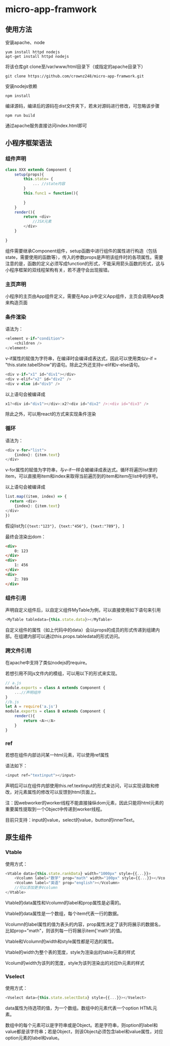 # micro-app-framwork

## 使用方法

安装apache、node

```shell
yum install httpd nodejs
apt-get install httpd nodejs
```

将该仓库git clone至/var/www/html目录下（或指定的apache目录下）

```shell
git clone https://github.com/crownz248/micro-app-framwork.git
```

安装nodejs依赖

```shell
npm install
```

编译源码，编译后的源码在dist文件夹下，若未对源码进行修改，可忽略该步骤

```shell
npm run build
```

通过apache服务直接访问index.html即可

## 小程序框架语法

### 组件声明

```js
class XXX extends Component {
    setup(props){
        this.state= {
            ... //state内容
        }
        this.func1 = function(){
            
        }
    }
    render(){
        return <div>
        	//JSX元素
        </div>
    }
    
}
```

组件需要继承Component组件，setup函数中进行组件的属性进行构造（包括state，需要使用的函数等），传入的参数props是声明该组件时的各项属性。需要注意的是，函数的定义必须写成function的形式，不能采用箭头函数的形式，这与小程序框架的双线程架构有关，若不遵守会出现报错。

### 主页声明

小程序的主页由App组件定义，需要在App.js中定义App组件，主页会调用App类来构造页面

### 条件渲染

语法为：

```js
<element v-if="condition">
    <children />
</element>
```

v-if属性的赋值为字符串，在编译时会编译成表达式，因此可以使用类似v-if = "this.state.tabelShow"的语句。除此之外还支持v-elif和v-else语句。

```js
<div v-if="x1" id="div1"></div>
<div v-elif="x2" id="div2" />
<div v-else id="div3" />
```

以上语句会被编译成

```js
x1?<div id="div1"></div>:x2?<div id="div2" />:<div id="div3" />
```

除此之外，可以用react的方式来实现条件渲染

### 循环

语法为：

```js
<div v-for="list">
    {index}: {item.text}
</div>
```

v-for属性的赋值为字符串，与v-if一样会被编译成表达式。循环将遍历list里的item，可以直接用item和index来取得当前遍历到的item和item在list中的序号。

以上语句会被编译成

```js
list.map((item, index) => {
  return <div>
    {index}: {item.text}
</div>
})
```

假设list为`[{text:"123"}, {text:"456"}, {text:"789"}, ]`

最终会渲染出dom：

```html
<div>
	0: 123
</div>
<div>
	1: 456
</div>
<div>
	2: 789
</div>
```

### 组件引用

声明自定义组件后，以自定义组件MyTable为例，可以直接使用如下语句来引用

```js
<MyTable tabledata={this.state.data}></MyTable>
```

自定义组件的属性（如上代码中的data）会以props的成员的形式传递到组建内部。在组建内部可以通过this.props.tabledata的形式访问。

### 跨文件引用

在apache中支持了类似nodejs的require。

若想引用不同js文件内的模组，可以用以下的形式来实现。

```js
// a.js
module.exports = class A extends Component {
 	...//声明组件   
}
//b.js
let A = require('a.js')
module.exports = class B extends Component {
 	render(){
        return <A></A>
    }
}
```

### ref

若想在组件内部访问某一html元素，可以使用ref属性

语法如下：

```js
<input ref="textinput"></input>
```

声明后可以在组件内部使用this.ref.textinput的形式来访问，可以实现读取和修改，对元素属性的修改可以反馈到html页面上。

注：因webworker的worker线程不能直接操纵dom元素，因此只能将html元素的重要属性提取到一个Object中传递到worker线程。

目前只支持：input的value，select的value，button的innerText。

## 原生组件

### Vtable

使用方式：

```js
<Vtable data={this.state.rankData} width="1000px" style={{...}}>
    <Vcolumn label="数学" prop="math" width="100px" style={{...}}></Vcolumn>
    <Vcolumn label="英语" prop="english"></Vcolumn>
	//可以添加更多Vcolumn
</Vtable>
```

Vtable的data属性和Vcolumn的label和prop属性是必需的。

Vtable的data属性是一个数组，每个item代表一行的数据。

Vcolumn的label属性的值为表头的内容，prop属性决定了该列将展示的数据名，比如prop="math"，则该列每一行将展示item['math']的值。



Vtable和Vcolumn的width和style属性都是可选的属性。

Vtable的width为整个表的宽度，style为渲染出的table元素的样式

Vcolum的width为该列的宽度，style为该列渲染出的对应th元素的样式



### Vselect

使用方式：

```js
<Vselect data={this.state.selectData} style={{...}}></Vselect>
```

data属性为待选项的值，为一个数组。数组中的元素代表一个option HTML元素。

数组中的每个元素可以是字符串或是Object。若是字符串，则option的label和value都是该字符串；若是Object，则该Object必须包含label和value属性，对应option元素的label和value。

















